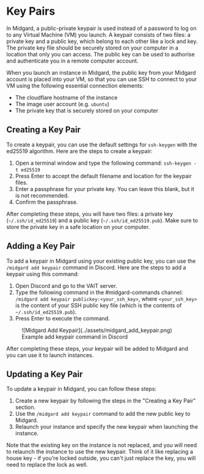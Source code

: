 # Key Pairs

In Midgard, a public-private keypair is used instead of a password to log on to any Virtual Machine (VM) you launch. A keypair consists of two files: a private key and a public key, which belong to each other like a lock and key. The private key file should be securely stored on your computer in a location that only you can access. The public key can be used to authorise and authenticate you in a remote computer account.

When you launch an instance in Midgard, the public key from your Midgard account is placed into your VM, so that you can use SSH to connect to your VM using the following essential connection elements:

- The cloudflare hostname of the instance
- The image user account (e.g. `ubuntu`)
- The private key that is securely stored on your computer

## Creating a Key Pair

To create a keypair, you can use the default settings for `ssh-keygen` with the ed25519 algorithm. Here are the steps to create a keypair:

1. Open a terminal window and type the following command: `ssh-keygen -t ed25519`
2. Press Enter to accept the default filename and location for the keypair files.
3. Enter a passphrase for your private key. You can leave this blank, but it is not recommended.
4. Confirm the passphrase.

After completing these steps, you will have two files: a private key (`~/.ssh/id_ed25519`) and a public key (`~/.ssh/id_ed25519.pub`). Make sure to store the private key in a safe location on your computer.

## Adding a Key Pair

To add a keypair in Midgard using your existing public key, you can use the `/midgard add keypair` command in Discord. Here are the steps to add a keypair using this command:

1. Open Discord and go to the VAIT server.
2. Type the following command in the #midgard-commands channel: `/midgard add keypair publickey:<your_ssh_key>`, where `<your_ssh_key>` is the content of your SSH public key file (which is the contents of `~/.ssh/id_ed25519.pub`).
3. Press Enter to execute the command.
<figure markdown>
  ![Midgard Add Keypair](../assets/midgard_add_keypair.png)
  <figcaption>Example add keypair command in Discord</figcaption>
</figure>
After completing these steps, your keypair will be added to Midgard and you can use it to launch instances.

## Updating a Key Pair

To update a keypair in Midgard, you can follow these steps:

1. Create a new keypair by following the steps in the "Creating a Key Pair" section.
2. Use the `/midgard add keypair` command to add the new public key to Midgard.
3. Relaunch your instance and specify the new keypair when launching the instance.

Note that the existing key on the instance is not replaced, and you will need to relaunch the instance to use the new keypair. Think of it like replacing a house key - if you're locked outside, you can't just replace the key, you will need to replace the lock as well.
